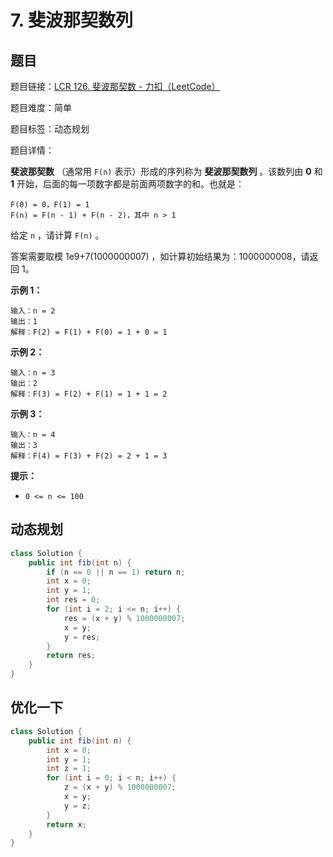 # 7. 斐波那契数列

## 题目

题目链接：[LCR 126. 斐波那契数 - 力扣（LeetCode）](https://leetcode.cn/problems/fei-bo-na-qi-shu-lie-lcof/description/)

题目难度：简单

题目标签：动态规划

题目详情：

**斐波那契数** （通常用 `F(n)` 表示）形成的序列称为 **斐波那契数列** 。该数列由 **0** 和 **1** 开始，后面的每一项数字都是前面两项数字的和。也就是：

```
F(0) = 0，F(1) = 1
F(n) = F(n - 1) + F(n - 2)，其中 n > 1
```

给定 `n` ，请计算 `F(n)` 。

答案需要取模 1e9+7(1000000007) ，如计算初始结果为：1000000008，请返回 1。

**示例 1：**

```
输入：n = 2
输出：1
解释：F(2) = F(1) + F(0) = 1 + 0 = 1
```

**示例 2：**

```
输入：n = 3
输出：2
解释：F(3) = F(2) + F(1) = 1 + 1 = 2
```

**示例 3：**

```
输入：n = 4
输出：3
解释：F(4) = F(3) + F(2) = 2 + 1 = 3
```

**提示：**

- `0 <= n <= 100`



## 动态规划

``` java
class Solution {
    public int fib(int n) {
        if (n == 0 || n == 1) return n;
        int x = 0;
        int y = 1;
        int res = 0;
        for (int i = 2; i <= n; i++) {
            res = (x + y) % 1000000007;
            x = y;
            y = res;
        }
        return res;
    }
}
```



## 优化一下

``` java
class Solution {
    public int fib(int n) {
        int x = 0;
        int y = 1;
        int z = 1;
        for (int i = 0; i < n; i++) {
            z = (x + y) % 1000000007;
            x = y;
            y = z;
        }
        return x;
    }
}
```

